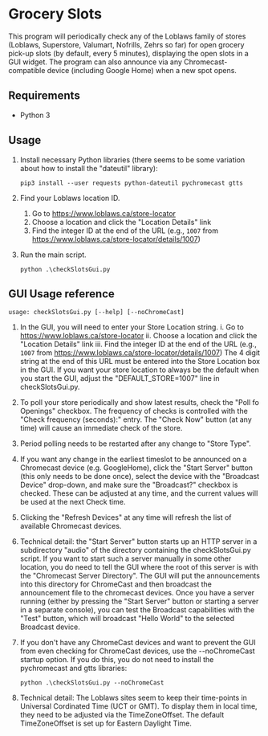 Grocery Slots
=============
This program will periodically check any of the Loblaws family of stores (Loblaws, Superstore, Valumart, Nofrills, Zehrs so far) for open grocery pick-up slots (by default, every 5 minutes), displaying the open slots in a GUI widget. The program can also announce via any Chromecast-compatible device (including Google Home) when a new spot opens.

Requirements
------------
* Python 3

Usage
-----
1. Install necessary Python libraries (there seems to be some variation about how to install the "dateutil" library):

    ```
    pip3 install --user requests python-dateutil pychromecast gtts
    ```

2. Find your Loblaws location ID.
    1. Go to https://www.loblaws.ca/store-locator
    2. Choose a location and click the "Location Details" link
    3. Find the integer ID at the end of the URL (e.g., `1007` from https://www.loblaws.ca/store-locator/details/1007)

3. Run the main script.

    ```
    python .\checkSlotsGui.py
    ```
    
GUI Usage reference
---------------
```
usage: checkSlotsGui.py [--help] [--noChromeCast]
```

1. In the GUI, you will need to enter your Store Location string.
    i. Go to https://www.loblaws.ca/store-locator
    ii. Choose a location and click the "Location Details" link
    iii. Find the integer ID at the end of the URL (e.g., `1007` from https://www.loblaws.ca/store-locator/details/1007)
   The 4 digit string at the end of this URL must be entered into the Store Location box in the GUI.
   If you want your store location to always be the default when you start the GUI, adjust the "DEFAULT_STORE=1007" line in checkSlotsGui.py.

2. To poll your store periodically and show latest results, check the "Poll fo Openings" checkbox.  The frequency of checks is controlled with the "Check frequency (seconds):" entry.  The "Check Now" button (at any time) will cause an immediate check of the store.

3. Period polling needs to be restarted after any change to "Store Type".

4. If you want any change in the earliest timeslot to be announced on a Chromecast device (e.g. GoogleHome), click the "Start Server" button (this only needs to be done once), select the device with the "Broadcast Device" drop-down, and make sure the "Broadcast?" checkbox is checked.  These can be adjusted at any time, and the current values will be used at the next Check time.

5. Clicking the "Refresh Devices" at any time will refresh the list of available Chromecast devices.

6. Technical detail: the "Start Server" button starts up an HTTP server in a subdirectory "audio" of the directory containing the checkSlotsGui.py script.  If you want to start such a server manually in some other location, you do need to tell the GUI where the root of this server is with the "Chromecast Server Directory". The GUI will put the announcements into this directory for ChromeCast and then broadcast the announcement file to the chromecast devices.  Once you have a server running (either by pressing the "Start Server" button or starting a server in a separate console), you can test the Broadcast capabilities with the "Test" button, which will broadcast "Hello World" to the selected Broadcast device.
    
7. If you don't have any ChromeCast devices and want to prevent the GUI from even checking for ChromeCast devices, use the --noChromeCast startup option.  If you do this, you do not need to install the pychromecast and gtts libraries: 
    ```
    python .\checkSlotsGui.py --noChromeCast
    ```
    
8. Technical detail: The Loblaws sites seem to keep their time-points in Universal Cordinated Time (UCT or GMT).  To display them in local time, they need to be adjusted via the TimeZoneOffset.  The default TimeZoneOffset is set up for Eastern Daylight Time.

